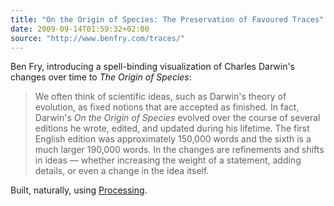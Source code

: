 ```yaml
---
title: "On the Origin of Species: The Preservation of Favoured Traces"
date: 2009-09-14T01:59:32+02:00
source: "http://www.benfry.com/traces/"
---
```


Ben Fry, introducing a spell-binding visualization of Charles Darwin's changes over time to <cite>The Origin of Species</cite>:

> We often think of scientific ideas, such as Darwin's theory of evolution, as fixed notions that are accepted as finished. In fact, Darwin's <cite>On the Origin of Species</cite> evolved over the course of several editions he wrote, edited, and updated during his lifetime. The first English edition was approximately 150,000 words and the sixth is a much larger 190,000 words. In the changes are refinements and shifts in ideas — whether increasing the weight of a statement, adding details, or even a change in the idea itself.

Built, naturally, using [Processing](http://processing.org/).
